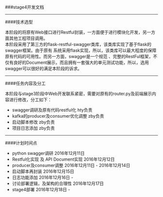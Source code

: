 ###stage4开发文档

----------------------

####技术选型

本阶段的将原有Web接口进行Restful封装，一方面便于进行模块化开发，另一方面其他工程项目调用。    
本阶段采用了第三方的flask-restful-swagger类库，该类库实现了基于flask的swagger框架。由于原有
系统采用flask实现，所以，该类库可以最大程度的保障原有代码的可用性。而另一方面，swagger是一个规范
、完整的RestFul框架，不仅有良好的Document展示，而且拥有一套强大的单元测试功能，所以，选用
swagger可以很好的满足本阶段的诉求。

----------------------------

####任务内容及分工

本阶段与stage3阶段中Web开发联系紧密，需要对原有的router.py及前端展示内容进行修改，分工如下：
* swagger调研及原有代码restful化 hty负责
* kafka的producer及consumer优化调整 zby负责
* 启动脚本修改  zby负责
* 项目日志添加  zby负责

---------------------------

####计划时间点

* python swagger调研 2016年12月11日
* Restful化实现 及 API Document实现 2016年12月12日
* producer及consumer调整 2016年12月11日 - 2016年12月14日
* 启动脚本再封装 2016年12月15日
* 日志功能添加  2016年12月16日 -
* 讨论部署逻辑，及架构的合理性  2016年12月17日
* stage4部署  2016年12月18日 -